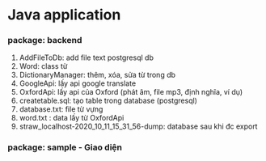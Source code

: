 # Java application 
### package: backend
1. AddFileToDb: add file text postgresql 
db
2. Word: class từ 
3. DictionaryManager: thêm, xóa, sửa từ trong db 
4. GoogleApi: lấy api google translate
5. OxfordApi: lấy api của Oxford (phát âm, file mp3, định nghĩa, ví dụ)
6. createtable.sql: tạo table trong database (postgresql)
7. database.txt: file từ vựng 
8. word.txt : data lấy từ OxfordApi 
9. straw_localhost-2020_10_11_15_31_56-dump: database sau khi đc export

### package: sample - Giao diện 